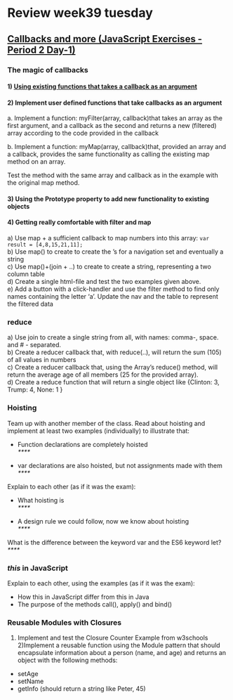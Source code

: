 # Review week39 tuesday

## [Callbacks and more (JavaScript Exercises - Period 2 Day-1)](https://docs.google.com/document/d/1vl8J-PUiFIzUt6jCE9gGpiw5XvOW1L3FeouTiWemwt8/edit)  

### The magic of callbacks
#### 1) [Using existing functions that takes a callback as an argument](https://github.com/cph-ms782/Review_week39/blob/f45195560cbdc99b7a0ce777f4753b8c03c1e892/review_week39_tuesday/filter.js#L8)  
#### 2) Implement user defined functions that take callbacks as an argument  

a. Implement a function: myFilter(array, callback)that takes an array as the first argument, and a callback as the second and returns a new (filtered) array according to the code provided in the callback  

b. Implement a function: myMap(array, callback)that, provided an array and a callback, provides the same functionality as calling the existing map method on an array.

Test the method with the same array and callback as in the example with the original map method.  


#### 3) Using the Prototype property to add new functionality to existing objects  


#### 4) Getting really comfortable with filter and map  


a) Use map + a sufficient callback to map numbers into this array:
`var result = [4,8,15,21,11];`  
b) Use map() to create to create the <a>’s for a navigation set and eventually a string  
c) Use map()+(join + ..) to create to create a string, representing a two column table  
d) Create a single html-file and test the two examples given above.  
e) Add a button with a click-handler and use the filter method to find only names containing the letter ‘a’. Update the nav and the table to represent the filtered data  

### reduce  
a) Use join to create a single string from all, with names: comma-, space. and  # - separated.  
b) Create a reducer callback that, with reduce(..), will return the sum (105) of all values in numbers  
c) Create a reducer callback that, using the Array’s reduce() method,  will return the average age of all members (25 for the provided array).  
d) Create a reduce function that will return a single object like {Clinton: 3, Trump: 4, None: 1 }  


### Hoisting  
Team up with another member of the class. Read about hoisting and implement at least two examples (individually) to illustrate that:

 * Function declarations are completely hoisted  
_****_  

 * var declarations are also hoisted, but not assignments made with them  
_****_  

Explain to each other (as if it was the exam):  

 * What hoisting is  
_****_  

 * A design rule we could follow, now we know about hoisting  
_****_  
  
What is the difference between the keyword var and the ES6 keyword let?  
_****_  


### _this_ in JavaScript  
Explain to each other, using the examples (as if it was the exam):

 * How this in JavaScript differ from this in Java
 * The purpose of the methods call(), apply() and bind()


### Reusable Modules with Closures   
1) Implement and test the Closure Counter Example from w3schools
2)Implement a reusable function using the Module pattern that should encapsulate information about a person (name, and age) and returns an object with the following methods:

 * setAge
 * setName
 * getInfo (should return a string like Peter, 45)
